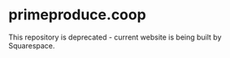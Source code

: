 # primeproduce.coop

This repository is deprecated - current website is being built by Squarespace.
